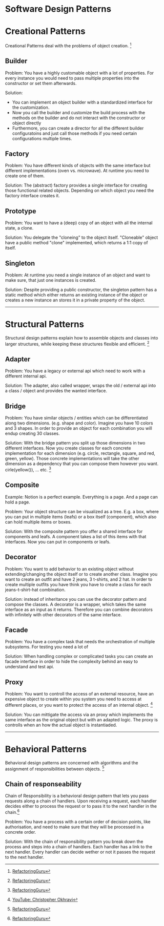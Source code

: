 # Software Design Patterns

# Creational Patterns

Creational Patterns deal with the problems of object creation. [^fn1]

## Builder

Problem: You have a highly customable object with a lot of properties.
For every instance you would need to pass multiple properties into the constructor or set them afterwards.

Solution:

- You can implement an object builder with a standardized interface for the customization.
- Now you call the builder and customize the build process with the methods on the builder and do not interact with the
  constructor or object directly
- Furthermore, you can create a director for all the different builder configuratoins and just call those methods if you need certain configurations multiple times.

## Factory

Problem: You have different kinds of objects with the same interface but different implementations (oven vs. microwave). At runtime you need to create one of them.

Solution: The (abstract) factory provides a single interface for creating those functional related objects.
Depending on which object you need the factory interface creates it.

## Prototype

Problem: You want to have a (deep) copy of an object with all the internal state, a clone.

Solution: You delegate the "cloneing" to the object itself. "Cloneable" object have a public method "clone"
implemented, which returns a 1:1 copy of itself.

## Singleton

Problem: At runtime you need a single instance of an object and want to make sure, that just one instances is created.

Solution: Despite providing a public constructor, the singleton pattern has a static method which either returns
an existing instance of the object or creates a new instance an stores it in a private property of the object.

---

# Structural Patterns

Structural design patterns explain how to assemble objects and classes into larger structures, while keeping these structures flexible and efficient. [^fn1]

## Adapter

Problem: You have a legacy or external api which need to work with a different internal api.

Solution: The adapter, also called wrapper, wraps the old / external api into a class / object and provides
the wanted interface.

## Bridge

Problem: You have similar objects / entities which can be differentiated along two dimensions. (e.g. shape and color). Imagine you have 10 colors and 3 shapes. In order to provide an object for each combination you will endup creating 30 classes.

Solution: With the bridge pattern you split up those dimensions in two different interfaces. Now you create classes for each concrete implementation for each dimension (e.g. circle, rectangle, square, and red, green, yellow). Those concrete implementations will take the other dimension as a dependency that you can compose them
however you want. cirle(yellow()), ... etc. [^fn1]

## Composite

Example: Notion is a perfect example. Everything is a page. And a page can hold a page.

Problem: Your object structure can be visualized as a tree. E.g. a box, where you can put in multiple items (leafs) or a box itself (component), which also can hold multiple items or boxes.

Solution: With the composite pattern you offer a shared interface for components and leafs.
A component takes a list of this items with that interfaces. Now you can put in components or leafs.

## Decorator

Problem: You want to add behavior to an existing object without extending/changing the object itself or
to create another class. Imagine you want to create an outfit and have 2 jeans, 3 t-shirts, and 2 hat.
In order to create multiple outfits you have think you have to create a class for each jeans-t-shirt-hat combination.

Solution: instead of inheritance you can use the decorator pattern and compose the classes. A decorator is a wrapper, which
takes the same interface as an input as it returns. Therefore you can combine decorators with infinitely with other decorators
of the same interface.

## Facade

Problem: You have a complex task that needs the orchestration of multiple subsystems. For testing you need a lot of

Solution: When handling complex or complicated tasks you can create an facade interface in order to hide the complexity
behind an easy to understand and test api.

## Proxy

Problem: You want to controll the access of an external resource, have an expensive object to create within you system you need to access at different places, or you want to protect the access of an internal object. [^fn2]

Solution: You can mittigate the access via an proxy which implements the same interface as the original object but with an adapted logic. The proxy is
controlls when an how the actual object is instantiaded.

---

# Behavioral Patterns

Behavioral design patterns are concerned with algorithms and the assignment of responsibilities between objects. [^fn1]

## Chain of responseability

Chain of Responsibility is a behavioral design pattern that lets you pass requests along a chain of handlers. Upon receiving a request, each handler decides either to process the request or to pass it to the next handler in the chain.[^fn1]

Problem: You have a process with a certain order of decision points, like authorisation, and need to make sure that they will be
processed in a concrete order.

Solution: With the chain of responsibility pattern you break down the process and steps into a chain of handlers. Each handler has
a link to the next handler. Every handler can decide wether or not it passes the request to the next handler.

[^fn1]: [RefactoringGuru](https://refactoring.guru/)
[^fn2]: [YouTube: Christopher Okhravi](https://www.youtube.com/@ChristopherOkhravi)
